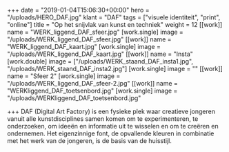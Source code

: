 +++
date = "2019-01-04T15:06:30+00:00"
hero = "/uploads/HERO_DAF.jpg"
klant = "DAF"
tags = ["visuele identiteit", "print", "online"]
title = "Op het snijvlak van kunst en techniek"
weight = 12
[[work]]
name = "WERK_liggend_DAF_sfeer.jpg"
[work.single]
image = "/uploads/WERK_liggend_DAF_sfeer.jpg"
[[work]]
name = "WERK_liggend_DAF_kaart.jpg"
[work.single]
image = "/uploads/WERK_liggend_DAF_kaart.jpg"
[[work]]
name = "Insta"
[work.double]
image = ["/uploads/WERK_staand_DAF_insta1.jpg", "/uploads/WERK_staand_DAF_insta2.jpg"]
[work.single]
image = ""
[[work]]
name = "Sfeer 2"
[work.single]
image = "/uploads/WERK_liggend_DAF_sfeer-2.jpg"
[[work]]
name = "WERKliggend_DAF_toetsenbord.jpg"
[work.single]
image = "/uploads/WERKliggend_DAF_toetsenbord.jpg"

+++
DAF (Digital Art Factory) is een fysieke plek waar creatieve jongeren vanuit alle kunstdisciplines samen komen om te experimenteren, te onderzoeken, om ideeën en informatie uit te wisselen en om te creëren en ondernemen. Het eigenzinnige font, de opvallende kleuren in combinatie met het werk van de jongeren, is de basis van de huisstijl. 